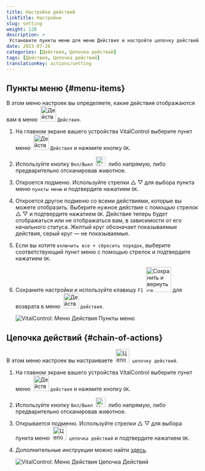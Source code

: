 ```yaml
---
title: Настройки действий
linkTitle: Настройки
slug: setting
weight: 120
description: >
 Установите пункты меню для меню Действия и настройте цепочку действий
date: 2023-07-26
categories: [Действия, Цепочка действий]
tags: [Действия, Цепочка действий]
translationKey: actions/setting
---
```

## Пункты меню {#menu-items}

В этом меню настроек вы определяете, какие действия отображаются вам в меню &nbsp;<img src="/icons/actions.svg" width="40" align="bottom" alt="Действия" /> `Действия`.

1. На главном экране вашего устройства VitalControl выберите пункт меню &nbsp;<img src="/icons/actions.svg" width="40" align="bottom" alt="Действия" /> `Действия` и нажмите кнопку `OK`.

2. Используйте кнопку `Вкл/Выкл` &nbsp;<img src="/icons/gear.svg" width="25" align="bottom" alt="Цепочка действий" />&nbsp; либо напрямую, либо предварительно отсканировав животное.

3. Откроется подменю. Используйте стрелки △ ▽ для выбора пункта меню `пункты меню` и подтвердите нажатием `OK`.

4. Откроется другое подменю со всеми действиями, которые вы можете отобразить. Выберите нужное действие с помощью стрелок △ ▽ и подтвердите нажатием `OK`. Действие теперь будет отображаться или не отображаться вам, в зависимости от его начального статуса. Желтый круг обозначает показываемые действия, серый круг — не показываемые.

5. Если вы хотите `включить все + сбросить порядок`, выберите соответствующий пункт меню с помощью стрелок и подтвердите нажатием `OK`.

6. Сохраните настройки и используйте клавишу `F1` &nbsp;<img src="/icons/footer/save_exit.svg" width="65" align="bottom" alt="Сохранить и вернуться" /> для возврата в меню &nbsp;<img src="/icons/actions.svg" width="40" align="bottom" alt="Действия" /> `действия`.

    ![VitalControl: Меню Действия Пункты меню](../images/menu.png "Пункты меню")

## Цепочка действий {#chain-of-actions}

В этом меню настроек вы настраиваете &nbsp;<img src="/icons/actions/action-chain.svg" width="35" align="bottom" alt="Цепочка действий" />&nbsp; `цепочку действий`.

1. На главном экране вашего устройства VitalControl выберите пункт меню &nbsp;<img src="/icons/actions.svg" width="40" align="bottom" alt="Действия" /> `действия` и нажмите кнопку `OK`.

2. Используйте кнопку `Вкл/Выкл` &nbsp;<img src="/icons/gear.svg" width="25" align="bottom" alt="Цепочка действий" />&nbsp; либо напрямую, либо предварительно отсканировав животное.

3. Открывается подменю. Используйте стрелки △ ▽ для выбора пункта меню &nbsp;<img src="/icons/actions/action-chain.svg" width="35" align="bottom" alt="Цепочка действий" />&nbsp; `цепочка действий` и подтвердите нажатием `OK`.

4. Дополнительные инструкции можно найти [здесь](/ru/docs/chain-of-actions/).

    ![VitalControl: Меню Действия Цепочка Действий](../images/chainofactions.png "Цепочка Действий")
